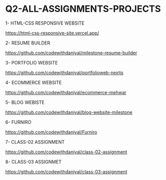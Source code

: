 # Q2-ALL-ASSIGNMENTS-PROJECTS

1- HTML-CSS RESPONSIVE WEBSITE

https://html-css-responsive-site.vercel.app/

2- RESUME BUILDER

https://github.com/codewithdaniyal/milestone-resume-builder

3- PORTFOLIO WEBSITE

https://github.com/codewithdaniyal/portfolioweb-nextjs

4- ECOMMERCE WEBSITE

https://github.com/codewithdaniyal/ecommerce-mehwar

5- BLOG WEBISTE

https://github.com/codewithdaniyal/blog-website-milestone

6- FURNIRO

https://github.com/codewithdaniyal/Furniro

7- CLASS-02 ASSIGNMENT

https://github.com/codewithdaniyal/class-02-assignment

8- CLASS-03 ASSIGNMET

https://github.com/codewithdaniyal/class-03-assignment


